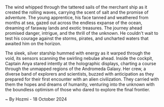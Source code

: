 
The wind whipped through the tattered sails of the merchant ship as it crested the rolling waves, carrying the scent of salt and the promise of adventure.  The young apprentice, his face tanned and weathered from months at sea, gazed out across the endless expanse of the ocean, dreaming of faraway lands and exotic treasures. The journey ahead promised danger, intrigue, and the thrill of the unknown. He couldn't wait to test his courage against the storms, pirates, and uncharted waters that awaited him on the horizon. 

The sleek, silver starship hummed with energy as it warped through the void, its sensors scanning the swirling nebulae ahead.  Inside the cockpit, Captain Anya stared intently at the holographic displays, charting a course through the unmapped regions of the Andromeda Galaxy. Her crew, a diverse band of explorers and scientists, buzzed with anticipation as they prepared for their first encounter with an alien civilization.  They carried with them the hopes and dreams of humanity, venturing into the unknown with the boundless optimism of those who dared to explore the final frontier. 

~ By Hozmi - 18 October 2024
